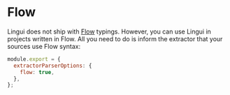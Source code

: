 # Flow

Lingui does not ship with [Flow](https://flow.org/) typings. However, you can use Lingui in projects written in Flow. All you need to do is inform the extractor that your sources use Flow syntax:

```js title="lingui.config.js"
module.export = {
  extractorParserOptions: {
    flow: true,
  },
};
```
